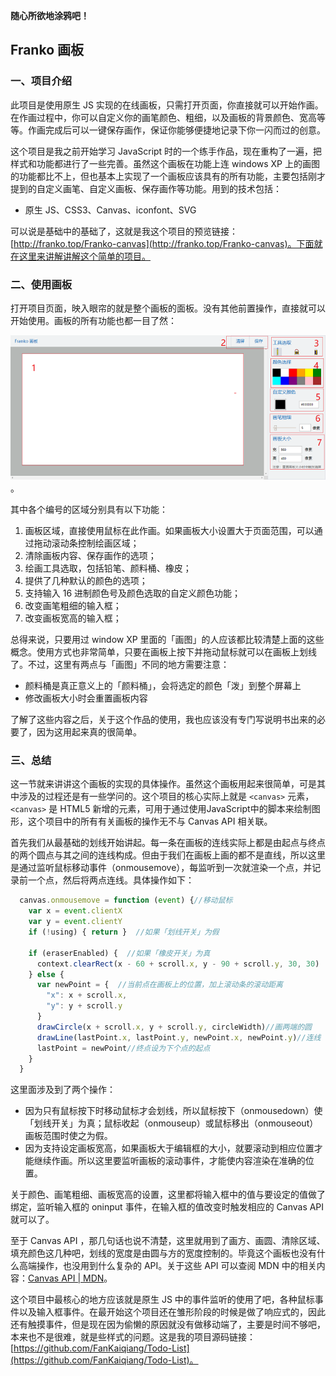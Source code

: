 **随心所欲地涂鸦吧！**
## Franko 画板

### 一、项目介绍
此项目是使用原生 JS 实现的在线画板，只需打开页面，你直接就可以开始作画。在作画过程中，你可以自定义你的画笔颜色、粗细，以及画板的背景颜色、宽高等等。作画完成后可以一键保存画作，保证你能够便捷地记录下你一闪而过的创意。

这个项目是我之前开始学习 JavaScript 时的一个练手作品，现在重构了一遍，把样式和功能都进行了一些完善。虽然这个画板在功能上连 windows XP 上的画图的功能都比不上，但也基本上实现了一个画板应该具有的所有功能，主要包括刚才提到的自定义画笔、自定义画板、保存画作等功能。用到的技术包括：

* 原生 JS、CSS3、Canvas、iconfont、SVG

可以说是基础中的基础了，这就是我这个项目的预览链接：[http://franko.top/Franko-canvas](http://franko.top/Franko-canvas)。下面就在这里来讲解讲解这个简单的项目。

### 二、使用画板
打开项目页面，映入眼帘的就是整个画板的面板。没有其他前置操作，直接就可以开始使用。画板的所有功能也都一目了然：<div align=center>![界面](20190206A/001.png)</div>。

其中各个编号的区域分别具有以下功能：

1. 画板区域，直接使用鼠标在此作画。如果画板大小设置大于页面范围，可以通过拖动滚动条控制绘画区域；
2. 清除画板内容、保存画作的选项；
3. 绘画工具选取，包括铅笔、颜料桶、橡皮；
4. 提供了几种默认的颜色的选项；
5. 支持输入 16 进制颜色号及颜色选取的自定义颜色功能；
6. 改变画笔粗细的输入框；
7. 改变画板宽高的输入框；

总得来说，只要用过 window XP 里面的「画图」的人应该都比较清楚上面的这些概念。使用方式也非常简单，只要在画板上按下并拖动鼠标就可以在画板上划线了。不过，这里有两点与「画图」不同的地方需要注意：

* 颜料桶是真正意义上的「颜料桶」，会将选定的颜色「泼」到整个屏幕上
* 修改画板大小时会重置画板内容

了解了这些内容之后，关于这个作品的使用，我也应该没有专门写说明书出来的必要了，因为这用起来真的很简单。

### 三、总结
这一节就来讲讲这个画板的实现的具体操作。虽然这个画板用起来很简单，可是其中涉及的过程还是有一些学问的。这个项目的核心实际上就是 `<canvas>` 元素，`<canvas>` 是 HTML5 新增的元素，可用于通过使用JavaScript中的脚本来绘制图形，这个项目中的所有有关画板的操作无不与 Canvas API 相关联。

首先我们从最基础的划线开始讲起。每一条在画板的连线实际上都是由起点与终点的两个圆点与其之间的连线构成。但由于我们在画板上画的都不是直线，所以这里是通过监听鼠标移动事件（onmousemove），每监听到一次就渲染一个点，并记录前一个点，然后将两点连线。具体操作如下：
``` javascript
  canvas.onmousemove = function (event) {//移动鼠标
    var x = event.clientX
    var y = event.clientY
    if (!using) { return }  //如果「划线开关」为假

    if (eraserEnabled) {  //如果「橡皮开关」为真
      context.clearRect(x - 60 + scroll.x, y - 90 + scroll.y, 30, 30)
    } else {
      var newPoint = {  //当前点在画板上的位置，加上滚动条的滚动距离
        "x": x + scroll.x,
        "y": y + scroll.y
      }
      drawCircle(x + scroll.x, y + scroll.y, circleWidth)//画两端的圆
      drawLine(lastPoint.x, lastPoint.y, newPoint.x, newPoint.y)//连线
      lastPoint = newPoint//终点设为下个点的起点
    }
  }
```
这里面涉及到了两个操作：
* 因为只有鼠标按下时移动鼠标才会划线，所以鼠标按下（onmousedown）使「划线开关」为真；鼠标收起（onmouseup）或鼠标移出（onmouseout）画板范围时使之为假。
* 因为支持设定画板宽高，如果画板大于编辑框的大小，就要滚动到相应位置才能继续作画。所以这里要监听画板的滚动事件，才能使内容渲染在准确的位置。

关于颜色、画笔粗细、画板宽高的设置，这里都将输入框中的值与要设定的值做了绑定，监听输入框的 oninput 事件，在输入框的值改变时触发相应的 Canvas API 就可以了。

至于 Canvas API ，那几句话也说不清楚，这里就用到了画方、画圆、清除区域、填充颜色这几种吧，划线的宽度是由圆与方的宽度控制的。毕竟这个画板也没有什么高端操作，也没用到什么复杂的 API。关于这些 API 可以查阅 MDN 中的相关内容：[Canvas API | MDN](https://developer.mozilla.org/kab/docs/Web/API/Canvas_API)。

这个项目中最核心的地方应该就是原生 JS 中的事件监听的使用了吧，各种鼠标事件以及输入框事件。在最开始这个项目还在雏形阶段的时候是做了响应式的，因此还有触摸事件，但是现在因为偷懒的原因就没有做移动端了，主要是时间不够吧，本来也不是很难，就是些样式的问题。这是我的项目源码链接：[https://github.com/FanKaiqiang/Todo-List](https://github.com/FanKaiqiang/Todo-List)。